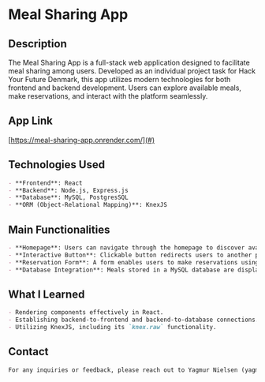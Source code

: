 # Meal Sharing App

## Description

The Meal Sharing App is a full-stack web application designed to facilitate meal sharing among users. Developed as an individual project task for Hack Your Future Denmark, this app utilizes modern technologies for both frontend and backend development. Users can explore available meals, make reservations, and interact with the platform seamlessly.

## App Link

[https://meal-sharing-app.onrender.com/](#) 


## Technologies Used

```markdown
- **Frontend**: React
- **Backend**: Node.js, Express.js
- **Database**: MySQL, PostgresSQL
- **ORM (Object-Relational Mapping)**: KnexJS


```

## Main Functionalities

```markdown
- **Homepage**: Users can navigate through the homepage to discover available meals.
- **Interactive Button**: Clickable button redirects users to another page for further interaction.
- **Reservation Form**: A form enables users to make reservations using meal IDs.
- **Database Integration**: Meals stored in a MySQL database are displayed on the platform.
```


## What I Learned

```markdown
- Rendering components effectively in React.
- Establishing backend-to-frontend and backend-to-database connections.
- Utilizing KnexJS, including its `knex.raw` functionality.
```

## Contact

```markdown
For any inquiries or feedback, please reach out to Yagmur Nielsen (yagmureva4@gmail.com).
```
